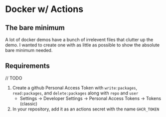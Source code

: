 # Docker w/ Actions

## The bare minimum

A lot of docker demos have a bunch of irrelevent files that clutter up the demo.
I wanted to create one with as little as possible to show the absolute bare minimum needed.

## Requirements

// TODO

1. Create a github Personal Access Token with `write:packages`, `read:packages`, and `delete:packages` along with `repo` and `user`
    - Settings -> Developer Settings -> Personal Access Tokens -> Tokens (classic)
2. In your repository, add it as an actions secret with the name `GHCR_TOKEN`
